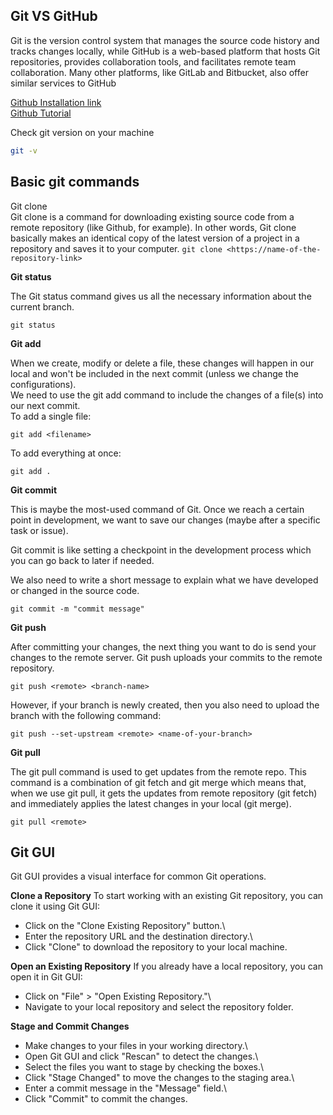 ## Git VS GitHub
Git is the version control system that manages the source code history and tracks changes locally, while GitHub is a web-based platform that hosts Git repositories, provides collaboration tools, and facilitates remote team collaboration. Many other platforms, like GitLab and Bitbucket, also offer similar services to GitHub

[Github Installation link](https://gitforwindows.org/ )\
[Github Tutorial](https://www.youtube.com/playlist?list=PLRqwX-V7Uu6ZF9C0YMKuns9sLDzK6zoiV)

Check git version on your machine 
```sh
git -v
```

## Basic git commands

Git clone\
Git clone is a command for downloading existing source code from a remote repository (like Github, for example). In other words, Git clone basically makes an identical copy of the latest version of a project in a repository and saves it to your computer.
```git clone <https://name-of-the-repository-link>```


**Git status**

The Git status command gives us all the necessary information about the current branch. 

```git status```


**Git add**

When we create, modify or delete a file, these changes will happen in our local and won't be included in the next commit (unless we change the configurations).\
We need to use the git add command to include the changes of a file(s) into our next commit.\
To add a single file:

```git add <filename>```

To add everything at once:

```git add .```


**Git commit**

This is maybe the most-used command of Git. Once we reach a certain point in development, we want to save our changes (maybe after a specific task or issue).

Git commit is like setting a checkpoint in the development process which you can go back to later if needed.

We also need to write a short message to explain what we have developed or changed in the source code.

```git commit -m "commit message"```


**Git push**

After committing your changes, the next thing you want to do is send your changes to the remote server. Git push uploads your commits to the remote repository.

```git push <remote> <branch-name>```

However, if your branch is newly created, then you also need to upload the branch with the following command:

```git push --set-upstream <remote> <name-of-your-branch>```


**Git pull**

The git pull command is used to get updates from the remote repo. This command is a combination of git fetch and git merge which means that, when we use git pull, it gets the updates from remote repository (git fetch) and immediately applies the latest changes in your local (git merge).

```git pull <remote>```

## Git GUI
Git GUI provides a visual interface for common Git operations.

**Clone a Repository**
To start working with an existing Git repository, you can clone it using Git GUI:

- Click on the "Clone Existing Repository" button.\
- Enter the repository URL and the destination directory.\
- Click "Clone" to download the repository to your local machine.

**Open an Existing Repository**
If you already have a local repository, you can open it in Git GUI:

- Click on "File" > "Open Existing Repository."\
- Navigate to your local repository and select the repository folder.

**Stage and Commit Changes**
- Make changes to your files in your working directory.\
- Open Git GUI and click "Rescan" to detect the changes.\
- Select the files you want to stage by checking the boxes.\
- Click "Stage Changed" to move the changes to the staging area.\
- Enter a commit message in the "Message" field.\
- Click "Commit" to commit the changes.
